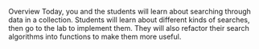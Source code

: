 Overview
Today, you and the students will learn about searching through data in a collection. Students will learn about different kinds of searches, then go to the lab to implement them. They will also refactor their search algorithms into functions to make them more useful.
